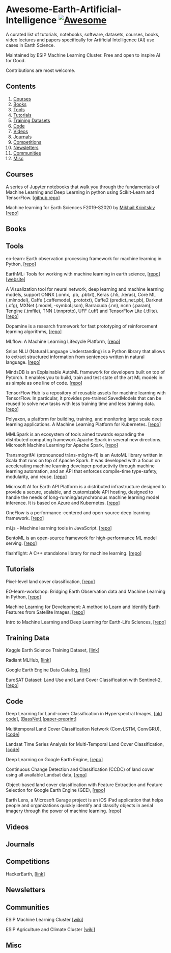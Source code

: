 # Awesome-Earth-Artificial-Intelligence [![Awesome](https://awesome.re/badge.svg)](https://awesome.re)

A curated list of tutorials, notebooks, software, datasets, courses, books, video lectures and papers specifically for Artificial Intelligence (AI) use cases in Earth Science.

Maintained by ESIP Machine Learning Cluster. Free and open to inspire AI for Good.

Contributions are most welcome. 

## Contents

1. [Courses](#courses)
2. [Books](#books)
3. [Tools](#tools)
3. [Tutorials](#tutorials)
4. [Training Datasets](#traningdata)
5. [Code](#code)
6. [Videos](#videos)
7. [Journals](#journals)
8. [Competitions](#competitions)
9. [Newsletters](#newsletters)
10. [Communities](#communities)
11. [Misc](#misc)

## Courses

A series of Jupyter notebooks that walk you through the fundamentals of Machine Learning and Deep Learning in python using Scikit-Learn and TensorFlow. [[github repo](https://github.com/ageron/handson-ml)]

Machine learning for Earth Sciences F2019-S2020 by [Mikhail Krinitskiy](https://sail.ocean.ru/viewuser.php?user=krinitsky) [[repo](https://github.com/MKrinitskiy/ML4ES_2019-2020)]



## Books



## Tools

eo-learn: Earth observation processing framework for machine learning in Python, [[repo](https://github.com/sentinel-hub/eo-learn)]

EarthML: Tools for working with machine learning in earth science, [[repo](https://github.com/pyviz-topics/EarthML)][[website](http://earthml.holoviz.org/)]

A Visualization tool for neural network, deep learning and machine learning models, support ONNX (.onnx, .pb, .pbtxt), Keras (.h5, .keras), Core ML (.mlmodel), Caffe (.caffemodel, .prototxt), Caffe2 (predict_net.pb), Darknet (.cfg), MXNet (.model, -symbol.json), Barracuda (.nn), ncnn (.param), Tengine (.tmfile), TNN (.tnnproto), UFF (.uff) and TensorFlow Lite (.tflite). [[repo](https://github.com/lutzroeder/netron)]

Dopamine is a research framework for fast prototyping of reinforcement learning algorithms, [[repo](https://github.com/google/dopamine)]

MLflow: A Machine Learning Lifecycle Platform, [[repo](https://github.com/mlflow/mlflow)]

Snips NLU (Natural Language Understanding) is a Python library that allows to extract structured information from sentences written in natural language. [[repo](https://github.com/snipsco/snips-nlu)]

MindsDB is an Explainable AutoML framework for developers built on top of Pytorch. It enables you to build, train and test state of the art ML models in as simple as one line of code. [[repo](https://github.com/mindsdb/mindsdb)]

TensorFlow Hub is a repository of reusable assets for machine learning with TensorFlow. In particular, it provides pre-trained SavedModels that can be reused to solve new tasks with less training time and less training data. [[repo](https://github.com/tensorflow/hub)]

Polyaxon, a platform for building, training, and monitoring large scale deep learning applications. A Machine Learning Platform for Kubernetes. [[repo](https://github.com/polyaxon/polyaxon)]

MMLSpark is an ecosystem of tools aimed towards expanding the distributed computing framework Apache Spark in several new directions. Microsoft Machine Learning for Apache Spark, [[repo](https://github.com/Azure/mmlspark)]

TransmogrifAI (pronounced trăns-mŏgˈrə-fī) is an AutoML library written in Scala that runs on top of Apache Spark. It was developed with a focus on accelerating machine learning developer productivity through machine learning automation, and an API that enforces compile-time type-safety, modularity, and reuse. [[repo](https://github.com/salesforce/TransmogrifAI)]

Microsoft AI for Earth API Platform is a distributed infrastructure designed to provide a secure, scalable, and customizable API hosting, designed to handle the needs of long-running/asynchronous machine learning model inference. It is based on Azure and Kubernetes. [[repo](https://github.com/microsoft/AIforEarth-API-Platform)]

OneFlow is a performance-centered and open-source deep learning framework. [[repo](https://github.com/Oneflow-Inc/oneflow)]

ml.js - Machine learning tools in JavaScript. [[repo](https://github.com/mljs/ml)]

BentoML is an open-source framework for high-performance ML model serving. [[repo](https://github.com/bentoml/BentoML)]

flashflight: A C++ standalone library for machine learning. [[repo](https://github.com/facebookresearch/flashlight)]


## Tutorials

Pixel-level land cover classification, [[repo](https://github.com/Azure/pixel_level_land_classification)]

EO-learn-workshop: Bridging Earth Observation data and Machine Learning in Python, [[repo](https://github.com/sentinel-hub/eo-learn-workshop)]

Machine Learning for Development: A method to Learn and Identify Earth Features from Satellite Images, [[repo](https://github.com/worldbank/ml4dev)]

Intro to Machine Learning and Deep Learning for Earth-Life Sciences, [[repo](https://github.com/Machine-Learning-Tokyo/ELSI-DL-Bootcamp)]



## Training Data

Kaggle Earth Science Training Dataset, [[link](https://www.kaggle.com/search?q=tag%3A%22earth+science%22+in%3Adatasets)]

Radiant MLHub, [[link](https://www.mlhub.earth/#datasets)]

Google Earth Engine Data Catalog, [[link](https://developers.google.com/earth-engine/datasets/catalog)]

EuroSAT Dataset: Land Use and Land Cover Classification with Sentinel-2, [[repo](https://github.com/phelber/EuroSAT)]

## Code

Deep Learning for Land-cover Classification in Hyperspectral Images, [[old code](https://github.com/KGPML/Hyperspectral)], [[BassNet](https://github.com/hbutsuak95/BASS-Net)],[[paper-preprint](https://arxiv.org/abs/1612.00144)]

Multitemporal Land Cover Classification Network (ConvLSTM, ConvGRU), [[code](https://github.com/TUM-LMF/MTLCC)]

Landsat Time Series Analysis for Multi-Temporal Land Cover Classification, [[code](https://github.com/agr-ayush/Landsat-Time-Series-Analysis-for-Multi-Temporal-Land-Cover-Classification)] 

Deep Learning on Google Earth Engine, [[repo](https://github.com/ucalyptus/EarthEngine-Deep-Learning)]

Continuous Change Detection and Classification (CCDC) of land cover using all available Landsat data, [[repo](https://github.com/GERSL/CCDC)]

Object-based land cover classification with Feature Extraction and Feature Selection for Google Earth Engine (GEE), [[repo](https://github.com/GERSL/CCDC)]

Earth Lens, a Microsoft Garage project is an iOS iPad application that helps people and organizations quickly identify and classify objects in aerial imagery through the power of machine learning. [[repo](https://github.com/microsoft/Earth-Lens)]



## Videos



## Journals


## Competitions

HackerEarth, [[link](https://www.hackerearth.com/challenges/)]

## Newsletters


## Communities

ESIP Machine Learning Cluster [[wiki](https://wiki.esipfed.org/Machine_Learning)]

ESIP Agriculture and Climate Cluster [[wiki](https://wiki.esipfed.org/Agriculture_and_Climate)]



## Misc


  

